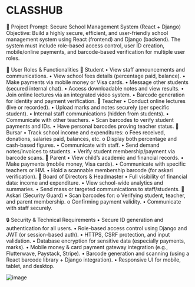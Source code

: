 # CLASSHUB
🔐 Project Prompt: Secure School Management System (React + Django)
Objective:
Build a highly secure, efficient, and user-friendly school management system using React (frontend) and Django (backend). The system must include role-based access control, user ID creation, mobile/online payments, and barcode-based verification for multiple user roles.


👥 User Roles & Functionalities
🔸 Student
•	View staff announcements and communications.
•	View school fees details (percentage paid, balance).
•	Make payments via mobile money or Visa cards.
•	Message other students (secured internal chat).
•	Access downloadable notes and view results.
•	Join online lectures via an integrated video system.
•	Barcode generation for identity and payment verification.
🔸 Teacher
•	Conduct online lectures (live or recorded).
•	Upload marks and notes securely (per specific student).
•	Internal staff communications (hidden from students).
•	Communicate with other teachers.
•	Scan barcodes to verify student payments and IDs.
•	Have personal barcodes proving teacher status.
🔸 Bursar
•	Track school income and expenditures:
o	Fees received, donations, salaries paid, balances, etc.
o	Display both percentage and cash-based figures.
•	Communicate with staff.
•	Send demand notes/invoices to students.
•	Verify student membership/payment via barcode scans.
🔸 Parent
•	View child’s academic and financial records.
•	Make payments (mobile money, Visa cards).
•	Communicate with specific teachers or HM.
•	Hold a scannable membership barcode (for askari verification).
🔸 Board of Directors & Headmaster
•	Full visibility of financial data: income and expenditure.
•	View school-wide analytics and summaries.
•	Send mass or targeted communications to staff/students.
🔸 Askari (Security Guard)
•	Scan barcodes for:
o	Verifying student, teacher, and parent membership.
o	Confirming payment validity.
•	Communicate with staff securely.
 
🔒 Security & Technical Requirements
•	Secure ID generation and authentication for all users.
•	Role-based access control using Django and JWT (or session-based auth).
•	HTTPS, CSRF protection, and input validation.
•	Database encryption for sensitive data (especially payments, marks).
•	Mobile money & card payment gateway integration (e.g., Flutterwave, Paystack, Stripe).
•	Barcode generation and scanning (using a React barcode library + Django integration).
•	Responsive UI for mobile, tablet, and desktop.

![image](https://github.com/user-attachments/assets/a98827c6-4215-43d3-abe8-121caac3a0fe)

